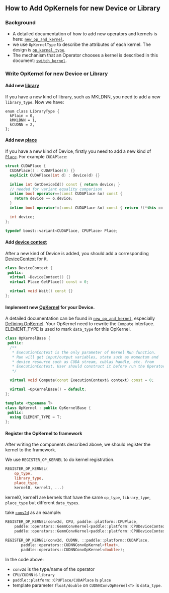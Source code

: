 ## How to Add OpKernels for new Device or Library

### Background

- A detailed documentation of how to add new operators and kernels is here: [`new_op_and_kernel`](https://github.com/PaddlePaddle/Paddle/blob/develop/doc/howto/dev/new_op_en.md).
- we use `OpKernelType` to describe the attributes of each kernel. The design is [`op_kernel_type`](https://github.com/PaddlePaddle/Paddle/blob/develop/doc/design/operator_kernel_type.md).
- The mechanism that an Operator chooses a kernel is described in this document: [`switch_kernel`](https://github.com/PaddlePaddle/Paddle/blob/develop/doc/design/switch_kernel.md).

### Write OpKernel for new Device or Library

#### Add new [library](https://github.com/PaddlePaddle/Paddle/blob/develop/paddle/framework/library_type.h#L24)
If you have a new kind of library, such as MKLDNN, you need to add a new `library_type`. Now we have:

```
enum class LibraryType {
  kPlain = 0,
  kMKLDNN = 1,
  kCUDNN = 2,
};
```


#### Add new [place](https://github.com/PaddlePaddle/Paddle/blob/develop/paddle/platform/place.h#L53)
If you have a new kind of Device, firstly you need to add a new kind of [`Place`](https://github.com/PaddlePaddle/Paddle/blob/develop/paddle/platform/place.h#L53). For example `CUDAPlace`:

```cpp
struct CUDAPlace {
  CUDAPlace() : CUDAPlace(0) {}
  explicit CUDAPlace(int d) : device(d) {}

  inline int GetDeviceId() const { return device; }
  // needed for variant equality comparison
  inline bool operator==(const CUDAPlace &o) const {
    return device == o.device;
  }
  inline bool operator!=(const CUDAPlace &o) const { return !(*this == o); }

  int device;
};

typedef boost::variant<CUDAPlace, CPUPlace> Place;
```

#### Add [device context]((https://github.com/PaddlePaddle/Paddle/blob/develop/paddle/platform/device_context.h#L37))
After a new kind of Device is added, you should add a corresponding [DeviceContext](https://github.com/PaddlePaddle/Paddle/blob/develop/paddle/platform/device_context.h#L37) for it.

```cpp
class DeviceContext {
 public:
  virtual ~DeviceContext() {}
  virtual Place GetPlace() const = 0;

  virtual void Wait() const {}
};
```

#### Implement new [OpKernel](https://github.com/PaddlePaddle/Paddle/blob/develop/paddle/framework/operator.h#L351) for your Device.

A detailed documentation can be found in [`new_op_and_kernel`](https://github.com/PaddlePaddle/Paddle/blob/develop/doc/howto/dev/new_op_en.md), especially [Defining OpKernel](https://github.com/PaddlePaddle/Paddle/blob/develop/doc/howto/dev/new_op_en.md#defining-opkernel). Your OpKernel need to rewrite the `Compute` interface. ELEMENT_TYPE is used to mark `data_type` for this OpKernel.

```cpp
class OpKernelBase {
 public:
  /**
   * ExecutionContext is the only parameter of Kernel Run function.
   * Run will get input/output variables, state such as momentum and
   * device resource such as CUDA stream, cublas handle, etc. from
   * ExecutionContext. User should construct it before run the Operator.
   */

  virtual void Compute(const ExecutionContext& context) const = 0;

  virtual ~OpKernelBase() = default;
};

template <typename T>
class OpKernel : public OpKernelBase {
 public:
  using ELEMENT_TYPE = T;
};
```


#### Register the OpKernel to framework

After writing the components described above, we should register the kernel to the framework.

We use `REGISTER_OP_KERNEL` to do kernel registration.

```cpp
REGISTER_OP_KERNEL(
	op_type,
	library_type,
	place_type,
	kernel0, kernel1, ...)
```

kernel0, kernel1 are kernels that have the same `op_type`, `library_type`, `place_type` but different `data_types`.

take [`conv2d`]((https://github.com/PaddlePaddle/Paddle/blob/develop/paddle/operators/conv_cudnn_op.cu.cc#L318)) as an example:

```cpp
REGISTER_OP_KERNEL(conv2d, CPU, paddle::platform::CPUPlace,
	paddle::operators::GemmConvKernel<paddle::platform::CPUDeviceContext, float>,
	paddle::operators::GemmConvKernel<paddle::platform::CPUDeviceContext, double>);
    
REGISTER_OP_KERNEL(conv2d, CUDNN, ::paddle::platform::CUDAPlace,
       paddle::operators::CUDNNConvOpKernel<float>,
       paddle::operators::CUDNNConvOpKernel<double>);
```

In the code above:

 - `conv2d` is the type/name of the operator
 - `CPU/CUDNN` is `library`
 - `paddle::platform::CPUPlace/CUDAPlace` is `place`
 - template parameter `float/double` on `CUDNNConvOpKernel<T>` is `data_type`.
